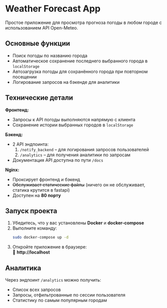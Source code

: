# Weather Forecast App  

Простое приложение для просмотра прогноза погоды в любом городе с использованием API Open-Meteo.  

## Основные функции  

- Поиск погоды по названию города  
- Автоматическое сохранение последнего выбранного города в `localStorage`  
- Автозагрузка погоды для сохранённого города при повторном посещении  
- Логирование запросов на бэкенде для аналитики  

## Технические детали  

**Фронтенд:**  
- Запросы к API погоды выполняются напрямую с клиента  
- Сохранение истории выбранных городов в `localStorage`  

**Бэкенд:**  
- 2 API эндпоинта:  
  1. `/notify_backend` – для логирования запросов пользователей  
  2. `/analytics` – для получения аналитики по запросам  
- Документация API доступна по пути `/docs`  

**Nginx:**  
- Проксирует фронтенд и бэкенд  
- ~~Обслуживает статические файлы~~ (ничего он не обслуживает, статика крутится в fastapi)
- Доступен на **80 порту**  

## Запуск проекта  

1. Убедитесь, что у вас установлены **Docker** и **docker-compose**  
2. Выполните команду:  
   ```bash  
   sudo docker-compose up -d  
   ```  
3. Откройте приложение в браузере:  
   🔗 **http://localhost**  

## Аналитика  

Через эндпоинт `/analytics` можно получить:  
- Список всех запросов  
- Запросы, отфильтрованные по сессии пользователя  
- Статистику по самым популярным городам